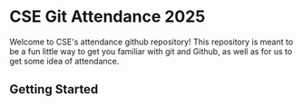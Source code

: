 # CSE Git Attendance 2025

Welcome to CSE's attendance github repository! This repository is meant to be a fun little way 
to get you familiar with git and Github, as well as for us to get some idea of attendance.

## Getting Started
